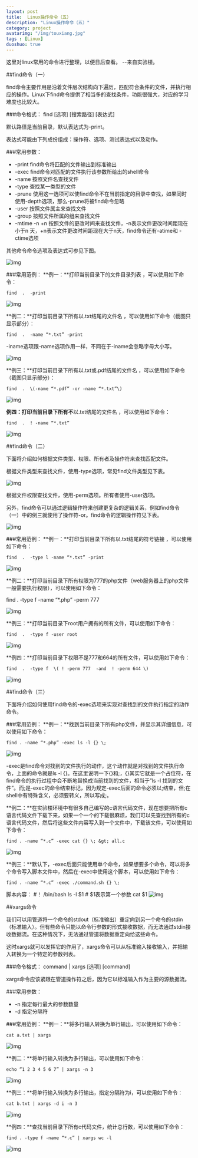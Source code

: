 ```yaml
---
layout: post
title:  Linux操作命令（五）
description: "Linux操作命令（五）"
category: project
avatarimg: "/img/touxiang.jpg"
tags : [Linux]
duoshuo: true
---
```

这里对linux常用的命令进行整理，以便日后查看。
--来自实验楼。

<!-- more -->

##find命令（一）

find命令主要作用是沿着文件层次结构向下遍历，匹配符合条件的文件，并执行相应的操作。Linux下find命令提供了相当多的查找条件，功能很强大，对应的学习难度也比较大。

###命令格式：
find [选项] [搜索路径] [表达式]

默认路径是当前目录，默认表达式为-print。

表达式可能由下列成份组成：操作符、选项、测试表达式以及动作。

###常用参数：
* -print 		find命令将匹配的文件输出到标准输出
* -exec 		find命令对匹配的文件执行该参数所给出的shell命令
* -name  		按照文件名查找文件
* -type  		查找某一类型的文件
* -prune  		使用这一选项可以使find命令不在当前指定的目录中查找，如果同时使用-depth选项，那么-prune将被find命令忽略
* -user   		按照文件属主来查找文件
* -group  		按照文件所属的组来查找文件
* -mtime -n +n 	按照文件的更改时间来查找文件，-n表示文件更改时间距现在小于n	天，+n表示文件更改时间距现在大于n天，find命令还有-atime和					-ctime选项

其他命令命令选项及表达式可参见下图。

![img](http://anything-about-doc.qiniudn.com/userid3372labid348time1419485012419)

###常用范例：
**例一：**打印当前目录下的文件目录列表 ，可以使用如下命令：

	find  .  -print

![img](http://anything-about-doc.qiniudn.com/userid3372labid348time1419485049983)

**例二：**打印当前目录下所有以.txt结尾的文件名 ，可以使用如下命令（截图只显示部分）：

	find  .  -name “*.txt” -print

-iname选项跟-name选项作用一样，不同在于-iname会忽略字母大小写。

![img](http://anything-about-doc.qiniudn.com/userid3372labid348time1419485125680)

**例三：**打印当前目录下所有以.txt或.pdf结尾的文件名 ，可以使用如下命令（截图只显示部分）：

	find  .  \(-name “*.pdf” -or -name “*.txt”\)

![img](http://anything-about-doc.qiniudn.com/userid3372labid348time1419485200246)

**例四：**打印当前目录下所有**不**以.txt结尾的文件名 ，可以使用如下命令：

	find  .  ! -name “*.txt”

![img](http://anything-about-doc.qiniudn.com/userid3372labid348time1419485266187)


##find命令（二）

下面将介绍如何根据文件类型、权限、所有者及操作符来查找匹配文件。

根据文件类型来查找文件，使用-type选项，常见find文件类型见下表。

![img](http://anything-about-doc.qiniudn.com/userid3372labid348time1419485465186)

根据文件权限查找文件，使用-perm选项。所有者使用-user选项。

另外，find命令可以通过逻辑操作符来创建更复杂的逻辑关系，例如find命令（一）中的例三就使用了操作符-or。find命令的逻辑操作符见下表。

![img](http://anything-about-doc.qiniudn.com/userid3372labid348time1419485513603)

###常用范例：
**例一：**打印当前目录下所有以.txt结尾的符号链接 ，可以使用如下命令：

	find  .  -type l -name “*.txt” -print

![img](http://anything-about-doc.qiniudn.com/userid3372labid348time1419485577965)

**例二：**打印当前目录下所有权限为777的php文件（web服务器上的php文件一般需要执行权限），可以使用如下命令：

find  .  -type f -name “*.php” -perm 777

![img](http://anything-about-doc.qiniudn.com/userid3372labid348time1419485634144)

**例三：**打印当前目录下root用户拥有的所有文件，可以使用如下命令：

	find  .  -type f -user root

![img](http://anything-about-doc.qiniudn.com/userid3372labid348time1419485682625)

**例四：**打印当前目录下权限不是777和664的所有文件，可以使用如下命令：

	find  .  -type f  \( ! -perm 777  -and  ! -perm 644 \)

![img](http://anything-about-doc.qiniudn.com/userid3372labid348time1419485725524)


##find命令（三）

下面将介绍如何使用find命令的-exec选项来实现对查找到的文件执行指定的动作命令。

###常用范例：
**例一：**找到当前目录下所有php文件，并显示其详细信息，可以使用如下命令：

	find . -name “*.php” -exec ls -l {} \;

![img](http://anything-about-doc.qiniudn.com/userid3372labid348time1419485834752)

-exec是find命令对找到的文件执行的动作，这个动作就是对找到的文件执行命令，上面的命令就是ls -l {}。在这里说明一下{}和\;，{}其实它就是一个占位符，在find命令的执行过程中会不断地替换成当前找到的文件，相当于”ls -l 找到的文件”。而\;是-exec的命令结束标记，因为规定-exec后面的命令必须以;结束，但;在shell中有特殊含义，必须要转义，所以写成\;。

**例二：**在实验楼环境中有很多自己编写的c语言代码文件，现在想要把所有c语言代码文件下载下来，如果一个一个的下载很麻烦，我们可以先查找到所有的c语言代码文件，然后将这些文件内容写入到一个文件中，下载该文件，可以使用如下命令：

	find . -name “*.c” -exec cat {} \; &gt; all.c

![img](http://anything-about-doc.qiniudn.com/userid3372labid348time1419485908149)

**例三：**默认下，-exec后面只能使用单个命令，如果想要多个命令，可以将多个命令写入脚本文件中，然后在-exec中使用这个脚本，可以使用如下命令：

	find . -name “*.c” -exec ./command.sh {} \;

脚本内容：
    #！ /bin/bash
    ls -l $1       # $1表示第一个参数
    cat $1
![img](http://anything-about-doc.qiniudn.com/userid3372labid348time1419486194690)


##xargs命令

我们可以用管道将一个命令的stdout（标准输出）重定向到另一个命令的stdin（标准输入）。但有些命令只能以命令行参数的形式接收数据，而无法通过stdin接收数据流。在这种情况下，无法通过管道将数据重定向给这些命令。

这时xargs就可以发挥它的作用了，xargs命令可以从标准输入接收输入，并把输入转换为一个特定的参数列表。

###命令格式：
command  | xargs [选项] [command]

xargs命令应该紧跟在管道操作符之后，因为它以标准输入作为主要的源数据流。

###常用参数：
* -n  	指定每行最大的参数数量
* -d  	指定分隔符

###常用范例：
**例一：**将多行输入转换为单行输出，可以使用如下命令：

	cat a.txt | xargs

![img](http://anything-about-doc.qiniudn.com/userid3372labid348time1419486436814)

**例二：**将单行输入转换为多行输出，可以使用如下命令：

	echo “1 2 3 4 5 6 7” | xargs -n 3

![img](http://anything-about-doc.qiniudn.com/userid3372labid348time1419486477811)

**例三：**将单行输入转换为多行输出，指定分隔符为i，可以使用如下命令：

	cat b.txt | xargs -d i -n 3

![img](http://anything-about-doc.qiniudn.com/userid3372labid348time1419486635856)

**例四：**查找当前目录下所有c代码文件，统计总行数，可以使用如下命令：

	find . -type f -name “*.c” | xargs wc -l

![img](http://anything-about-doc.qiniudn.com/userid3372labid348time1419486674638)